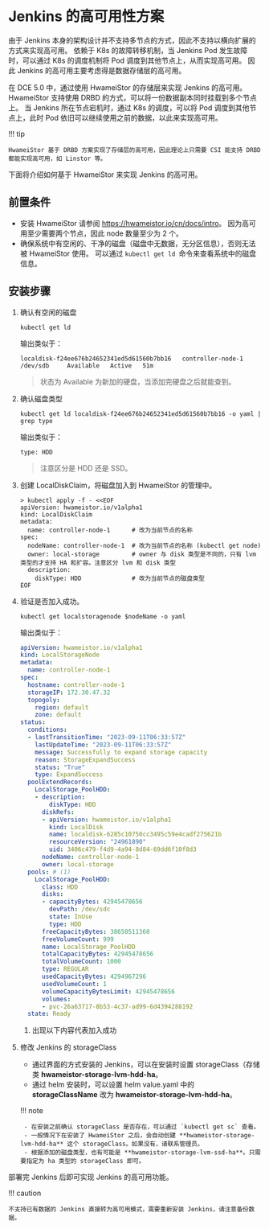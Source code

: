 # Jenkins 的高可用性方案

由于 Jenkins 本身的架构设计并不支持多节点的方式，因此不支持以横向扩展的方式来实现高可用。
依赖于 K8s 的故障转移机制，当 Jenkins Pod 发生故障时，可以通过 K8s 的调度机制将 Pod 调度到其他节点上，从而实现高可用。
因此 Jenkins 的高可用主要考虑得是数据存储层的高可用。

在 DCE 5.0 中，通过使用 HwameiStor 的存储层来实现 Jenkins 的高可用。
HwameiStor 支持使用 DRBD 的方式，可以将一份数据副本同时挂载到多个节点上。
当 Jenkins 所在节点宕机时，通过 K8s 的调度，可以将 Pod 调度到其他节点上，此时 Pod 依旧可以继续使用之前的数据，以此来实现高可用。

!!! tip

    HwameiStor 基于 DRBD 方案实现了存储层的高可用，因此理论上只需要 CSI 能支持 DRBD 都能实现高可用，如 Linstor 等。

下面将介绍如何基于 HwameiStor 来实现 Jenkins 的高可用。

## 前置条件

- 安装 HwameiStor 请参阅 <https://hwameistor.io/cn/docs/intro>。
  因为高可用至少需要两个节点，因此 node 数量至少为 2 个。
- 确保系统中有空闲的、干净的磁盘（磁盘中无数据，无分区信息），否则无法被 HwameiStor 使用。
  可以通过 `kubectl get ld `命令来查看系统中的磁盘信息。

## 安装步骤

1. 确认有空闲的磁盘

    ```shell
    kubectl get ld
    ```

    输出类似于：

    ```console
    localdisk-f24ee676b24652341ed5d61560b7bb16   controller-node-1   /dev/sdb     Available   Active   51m
    ```

    > 状态为 Available 为新加的硬盘，当添加完硬盘之后就能查到。

2. 确认磁盘类型

    ```shell
    kubectl get ld localdisk-f24ee676b24652341ed5d61560b7bb16 -o yaml | grep type
    ```

    输出类似于：

    ```console
    type: HDD
    ```

    > 注意区分是 HDD 还是 SSD。

3. 创建 LocalDiskClaim，将磁盘加入到 HwameiStor 的管理中。

    ```shell
    > kubectl apply -f - <<EOF
    apiVersion: hwameistor.io/v1alpha1
    kind: LocalDiskClaim
    metadata:
      name: controller-node-1      # 改为当前节点的名称
    spec:
      nodeName: controller-node-1  # 改为当前节点的名称 (kubectl get node)
      owner: local-storage         # owner 与 disk 类型是不同的，只有 lvm 类型的才支持 HA 和扩容。注意区分 lvm 和 disk 类型
      description:
        diskType: HDD              # 改为当前节点的磁盘类型
    EOF
    ```

4. 验证是否加入成功。

    ```shell
    kubectl get localstoragenode $nodeName -o yaml
    ```

    输出类似于：

    ```yaml
    apiVersion: hwameistor.io/v1alpha1
    kind: LocalStorageNode
    metadata:
      name: controller-node-1
    spec:
      hostname: controller-node-1
      storageIP: 172.30.47.32
      topogoly:
        region: default
        zone: default
    status:
      conditions:
      - lastTransitionTime: "2023-09-11T06:33:57Z"
        lastUpdateTime: "2023-09-11T06:33:57Z"
        message: Successfully to expand storage capacity
        reason: StorageExpandSuccess
        status: "True"
        type: ExpandSuccess
      poolExtendRecords:
        LocalStorage_PoolHDD:
        - description:
            diskType: HDD
          diskRefs:
          - apiVersion: hwameistor.io/v1alpha1
            kind: LocalDisk
            name: localdisk-6285c10750cc3495c59e4cadf275621b
            resourceVersion: "24961890"
            uid: 3406c479-f4d9-4a94-8d84-69dd6f10f8d3
          nodeName: controller-node-1
          owner: local-storage
      pools: # (1)
        LocalStorage_PoolHDD:
          class: HDD
          disks:
          - capacityBytes: 42945478656
            devPath: /dev/sdc
            state: InUse
            type: HDD
          freeCapacityBytes: 38650511360
          freeVolumeCount: 999
          name: LocalStorage_PoolHDD
          totalCapacityBytes: 42945478656
          totalVolumeCount: 1000
          type: REGULAR
          usedCapacityBytes: 4294967296
          usedVolumeCount: 1
          volumeCapacityBytesLimit: 42945478656
          volumes:
          - pvc-26a63717-8b53-4c37-ad99-6d4394288192
      state: Ready
    ```

    1. 出现以下内容代表加入成功

5. 修改 Jenkins 的 storageClass

    - 通过界面的方式安装的 Jenkins，可以在安装时设置 storageClass（存储类 **hwameistor-storage-lvm-hdd-ha**。
    - 通过 helm 安装时，可以设置 helm value.yaml 中的 **storageClassName** 改为 **hwameistor-storage-lvm-hdd-ha**。

    !!! note

        - 在安装之前确认 storageClass 是否存在，可以通过 `kubectl get sc` 查看。
        - 一般情况下在安装了 HwameiStor 之后，会自动创建 **hwameistor-storage-lvm-hdd-ha** 这个 storageClass。如果没有，请联系管理员。
        - 根据添加的磁盘类型，也有可能是 **hwameistor-storage-lvm-ssd-ha**。只需要指定为 ha 类型的 storageClass 即可。

部署完 Jenkins 后即可实现 Jenkins 的高可用功能。

!!! caution

    不支持已有数据的 Jenkins 直接转为高可用模式，需要重新安装 Jenkins，请注意备份数据。
